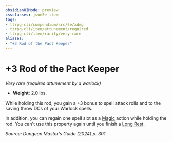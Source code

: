 ```yaml
---
obsidianUIMode: preview
cssclasses: json5e-item
tags:
- ttrpg-cli/compendium/src/5e/xdmg
- ttrpg-cli/item/attunement/required
- ttrpg-cli/item/rarity/very-rare
aliases: 
- "+3 Rod of the Pact Keeper"
---
```

# +3 Rod of the Pact Keeper
*Very rare (requires attunement by a warlock)*  


- **Weight**: 2.0 lbs.

While holding this rod, you gain a +3 bonus to spell attack rolls and to the saving throw DCs of your Warlock spells.

In addition, you can regain one spell slot as a [Magic](Misc%20Files/CLI/rules/actions.md#Magic) action while holding the rod. You can't use this property again until you finish a [Long Rest](Misc%20Files/CLI/rules/variant-rules/long-rest-xphb.md).

*Source: Dungeon Master's Guide (2024) p. 301*